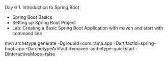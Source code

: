Day 6 1. Introduction to Spring Boot
- Spring Boot Basics
- Setting up Spring Boot Project
- Lab: Creating a Basic Spring Boot Application with maven and start with command line

mvn archetype:generate -DgroupId=com.rama.app -DartifactId=spring-boot-app -DarchetypeArtifactId=maven-archetype-quickstart -DinteractiveMode=false
